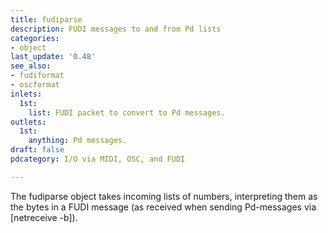 ```yaml
---
title: fudiparse
description: FUDI messages to and from Pd lists
categories:
- object
last_update: '0.48'
see_also:
- fudiformat
- oscformat
inlets:
  1st:
    list: FUDI packet to convert to Pd messages.
outlets:
  1st:
    anything: Pd messages.
draft: false
pdcategory: I/O via MIDI, OSC, and FUDI

---
```

The fudiparse object takes incoming lists of numbers, interpreting them as the bytes in a FUDI message (as received when sending Pd-messages via [netreceive -b]).
